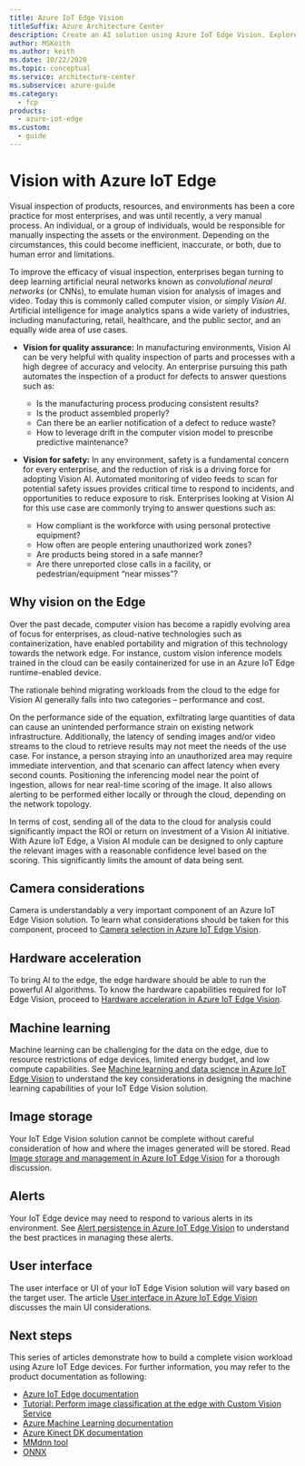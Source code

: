 ```yaml
---
title: Azure IoT Edge Vision
titleSuffix: Azure Architecture Center
description: Create an AI solution using Azure IoT Edge Vision. Explore camera recommendations, hardware acceleration, machine learning, image storage, alerts, and UI.
author: MSKeith
ms.author: keith
ms.date: 10/22/2020
ms.topic: conceptual
ms.service: architecture-center
ms.subservice: azure-guide
ms.category:
  - fcp
products:
  - azure-iot-edge
ms.custom:
  - guide
---
```


# Vision with Azure IoT Edge

Visual inspection of products, resources, and environments has been a core practice for most enterprises, and was until recently, a very manual process. An individual, or a group of individuals, would be responsible for manually inspecting the assets or the environment. Depending on the circumstances, this could become inefficient, inaccurate, or both, due to human error and limitations.

To improve the efficacy of visual inspection, enterprises began turning to deep learning artificial neural networks known as *convolutional neural networks* (or CNNs), to emulate human vision for analysis of images and video. Today this is commonly called computer vision, or simply *Vision AI*. Artificial intelligence for image analytics spans a wide variety of industries, including manufacturing, retail, healthcare, and the public sector, and an equally wide area of use cases.

- **Vision for quality assurance:** In manufacturing environments, Vision AI can be very helpful with quality inspection of parts and processes with a high degree of accuracy and velocity. An enterprise pursuing this path automates the inspection of a product for defects to answer questions such as:

    - Is the manufacturing process producing consistent results?
    - Is the product assembled properly?
    - Can there be an earlier notification of a defect to reduce waste?
    - How to leverage drift in the computer vision model to prescribe predictive maintenance?

- **Vision for safety:** In any environment, safety is a fundamental concern for every enterprise, and the reduction of risk is a driving force for adopting Vision AI. Automated monitoring of video feeds to scan for potential safety issues provides critical time to respond to incidents, and opportunities to reduce exposure to risk. Enterprises looking at Vision AI for this use case are commonly trying to answer questions such as:

    - How compliant is the workforce with using personal protective equipment?
    - How often are people entering unauthorized work zones?
    - Are products being stored in a safe manner?
    - Are there unreported close calls in a facility, or pedestrian/equipment “near misses”?

## Why vision on the Edge

Over the past decade, computer vision has become a rapidly evolving area of focus for enterprises, as cloud-native technologies such as containerization, have enabled portability and migration of this technology towards the network edge. For instance, custom vision inference models trained in the cloud can be easily containerized for use in an Azure IoT Edge runtime-enabled device.

The rationale behind migrating workloads from the cloud to the edge for Vision AI generally falls into two categories – performance and cost.

On the performance side of the equation, exfiltrating large quantities of data can cause an unintended performance strain on existing network infrastructure. Additionally, the latency of sending images and/or video streams to the cloud to retrieve results may not meet the needs of the use case. For instance, a person straying into an unauthorized area may require immediate intervention, and that scenario can affect latency when every second counts. Positioning the inferencing model near the point of ingestion, allows for near real-time scoring of the image. It also allows alerting to be performed either locally or through the cloud, depending on the network topology.

In terms of cost, sending all of the data to the cloud for analysis could significantly impact the ROI or return on investment of a Vision AI initiative. With Azure IoT Edge, a Vision AI module can be designed to only capture the relevant images with a reasonable confidence level based on the scoring. This significantly limits the amount of data being sent.

## Camera considerations

Camera is understandably a very important component of an Azure IoT Edge Vision solution. To learn what considerations should be taken for this component, proceed to [Camera selection in Azure IoT Edge Vision](./camera.md).

## Hardware acceleration

To bring AI to the edge, the edge hardware should be able to run the powerful AI algorithms. To know the hardware capabilities required for IoT Edge Vision, proceed to [Hardware acceleration in Azure IoT Edge Vision](./hardware.md).

## Machine learning

Machine learning can be challenging for the data on the edge, due to resource restrictions of edge devices, limited energy budget, and low compute capabilities. See [Machine learning and data science in Azure IoT Edge Vision](./machine-learning.md) to understand the key considerations in designing the machine learning capabilities of your IoT Edge Vision solution.

## Image storage

Your IoT Edge Vision solution cannot be complete without careful consideration of how and where the images generated will be stored. Read [Image storage and management in Azure IoT Edge Vision](./image-storage.md) for a thorough discussion.

## Alerts

Your IoT Edge device may need to respond to various alerts in its environment. See [Alert persistence in Azure IoT Edge Vision](./alerts.md) to understand the best practices in managing these alerts.

## User interface

The user interface or UI of your IoT Edge Vision solution will vary based on the target user. The article [User interface in Azure IoT Edge Vision](./user-interface.md) discusses the main UI considerations.

## Next steps

This series of articles demonstrate how to build a complete vision workload using Azure IoT Edge devices. For further information, you may refer to the product documentation as following:

- [Azure IoT Edge documentation](/azure/iot-edge/)
- [Tutorial: Perform image classification at the edge with Custom Vision Service](/azure/iot-edge/tutorial-deploy-custom-vision)
- [Azure Machine Learning documentation](/azure/machine-learning/)
- [Azure Kinect DK documentation](/azure/kinect-dk/)
- [MMdnn tool](https://github.com/Microsoft/MMdnn)
- [ONNX](https://onnx.ai/)
